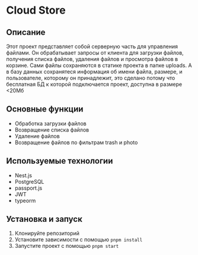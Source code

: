 # Cloud Store

## Описание
Этот проект представляет собой серверную часть для управления файлами. 
Он обрабатывает запросы от клиента для загрузки файлов, получения списка файлов, удаления файлов и просмотра файлов в корзине.
Сами файлы сохраняются в статике проекта в папке uploads.
А в базу данных сохранятеся информация об имени файла, размере, и пользователе, которому он принадлежит,
это сделано потому что бесплатная БД к которой подключается проект, доступна в размере <20Мб

## Основные функции
- Обработка загрузки файлов
- Возвращение списка файлов
- Удаление файлов
- Возвращение файлов по фильтрам trash и photo

## Используемые технологии
- Nest.js
- PostgreSQL
- passport.js
- JWT
- typeorm

## Установка и запуск
1. Клонируйте репозиторий
2. Установите зависимости с помощью `pnpm install`
3. Запустите проект с помощью `pnpm start`
